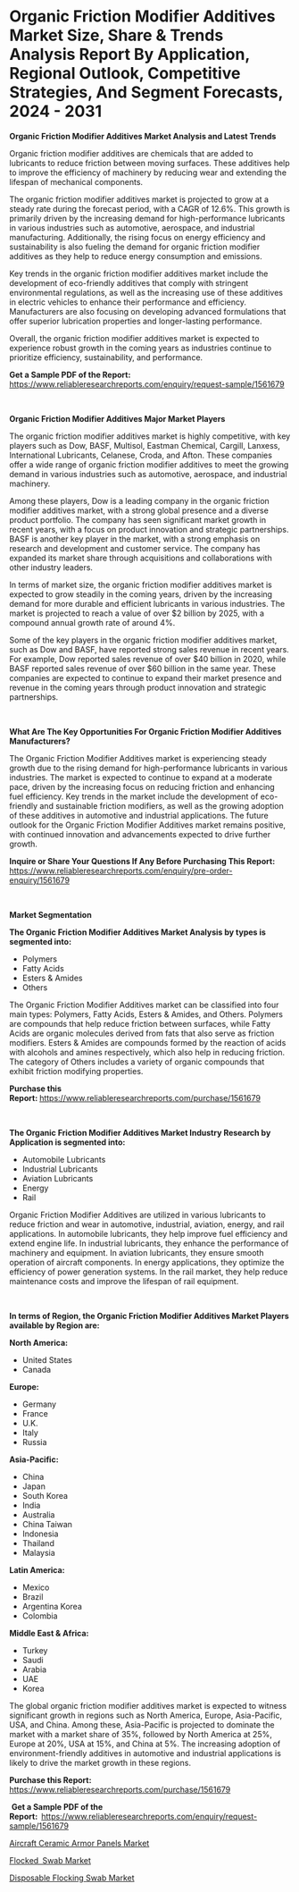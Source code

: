 <p><h1>Organic Friction Modifier Additives Market Size, Share & Trends Analysis Report By Application, Regional Outlook, Competitive Strategies, And Segment Forecasts, 2024 - 2031</h1></p><p><strong>Organic Friction Modifier Additives Market Analysis and Latest Trends</strong></p>
<p><p>Organic friction modifier additives are chemicals that are added to lubricants to reduce friction between moving surfaces. These additives help to improve the efficiency of machinery by reducing wear and extending the lifespan of mechanical components. </p><p>The organic friction modifier additives market is projected to grow at a steady rate during the forecast period, with a CAGR of 12.6%. This growth is primarily driven by the increasing demand for high-performance lubricants in various industries such as automotive, aerospace, and industrial manufacturing. Additionally, the rising focus on energy efficiency and sustainability is also fueling the demand for organic friction modifier additives as they help to reduce energy consumption and emissions.</p><p>Key trends in the organic friction modifier additives market include the development of eco-friendly additives that comply with stringent environmental regulations, as well as the increasing use of these additives in electric vehicles to enhance their performance and efficiency. Manufacturers are also focusing on developing advanced formulations that offer superior lubrication properties and longer-lasting performance.</p><p>Overall, the organic friction modifier additives market is expected to experience robust growth in the coming years as industries continue to prioritize efficiency, sustainability, and performance.</p></p>
<p><strong>Get a Sample PDF of the Report:&nbsp;</strong> <a href="https://www.reliableresearchreports.com/enquiry/request-sample/1561679">https://www.reliableresearchreports.com/enquiry/request-sample/1561679</a></p>
<p>&nbsp;</p>
<p><strong>Organic Friction Modifier Additives Major Market Players</strong></p>
<p><p>The organic friction modifier additives market is highly competitive, with key players such as Dow, BASF, Multisol, Eastman Chemical, Cargill, Lanxess, International Lubricants, Celanese, Croda, and Afton. These companies offer a wide range of organic friction modifier additives to meet the growing demand in various industries such as automotive, aerospace, and industrial machinery.</p><p>Among these players, Dow is a leading company in the organic friction modifier additives market, with a strong global presence and a diverse product portfolio. The company has seen significant market growth in recent years, with a focus on product innovation and strategic partnerships. BASF is another key player in the market, with a strong emphasis on research and development and customer service. The company has expanded its market share through acquisitions and collaborations with other industry leaders.</p><p>In terms of market size, the organic friction modifier additives market is expected to grow steadily in the coming years, driven by the increasing demand for more durable and efficient lubricants in various industries. The market is projected to reach a value of over $2 billion by 2025, with a compound annual growth rate of around 4%.</p><p>Some of the key players in the organic friction modifier additives market, such as Dow and BASF, have reported strong sales revenue in recent years. For example, Dow reported sales revenue of over $40 billion in 2020, while BASF reported sales revenue of over $60 billion in the same year. These companies are expected to continue to expand their market presence and revenue in the coming years through product innovation and strategic partnerships.</p></p>
<p>&nbsp;</p>
<p><strong>What Are The Key Opportunities For Organic Friction Modifier Additives Manufacturers?</strong></p>
<p><p>The Organic Friction Modifier Additives market is experiencing steady growth due to the rising demand for high-performance lubricants in various industries. The market is expected to continue to expand at a moderate pace, driven by the increasing focus on reducing friction and enhancing fuel efficiency. Key trends in the market include the development of eco-friendly and sustainable friction modifiers, as well as the growing adoption of these additives in automotive and industrial applications. The future outlook for the Organic Friction Modifier Additives market remains positive, with continued innovation and advancements expected to drive further growth.</p></p>
<p><strong>Inquire or Share Your Questions If Any Before Purchasing This Report:</strong> <a href="https://www.reliableresearchreports.com/enquiry/pre-order-enquiry/1561679">https://www.reliableresearchreports.com/enquiry/pre-order-enquiry/1561679</a></p>
<p>&nbsp;</p>
<p><strong>Market Segmentation</strong></p>
<p><strong>The Organic Friction Modifier Additives Market Analysis by types is segmented into:</strong></p>
<p><ul><li>Polymers</li><li>Fatty Acids</li><li>Esters & Amides</li><li>Others</li></ul></p>
<p><p>The Organic Friction Modifier Additives market can be classified into four main types: Polymers, Fatty Acids, Esters & Amides, and Others. Polymers are compounds that help reduce friction between surfaces, while Fatty Acids are organic molecules derived from fats that also serve as friction modifiers. Esters & Amides are compounds formed by the reaction of acids with alcohols and amines respectively, which also help in reducing friction. The category of Others includes a variety of organic compounds that exhibit friction modifying properties.</p></p>
<p><strong>Purchase this Report:&nbsp;</strong><a href="https://www.reliableresearchreports.com/purchase/1561679">https://www.reliableresearchreports.com/purchase/1561679</a></p>
<p>&nbsp;</p>
<p><strong>The Organic Friction Modifier Additives Market Industry Research by Application is segmented into:</strong></p>
<p><ul><li>Automobile Lubricants</li><li>Industrial Lubricants</li><li>Aviation Lubricants</li><li>Energy</li><li>Rail</li></ul></p>
<p><p>Organic Friction Modifier Additives are utilized in various lubricants to reduce friction and wear in automotive, industrial, aviation, energy, and rail applications. In automobile lubricants, they help improve fuel efficiency and extend engine life. In industrial lubricants, they enhance the performance of machinery and equipment. In aviation lubricants, they ensure smooth operation of aircraft components. In energy applications, they optimize the efficiency of power generation systems. In the rail market, they help reduce maintenance costs and improve the lifespan of rail equipment.</p></p>
<p>&nbsp;</p>
<p><strong>In terms of Region, the Organic Friction Modifier Additives Market Players available by Region are:</strong></p>
<p>
    <p> <strong> North America: </strong>
        <ul>
            <li>United States</li>
            <li>Canada</li>
        </ul>
        </p> 
    <p> <strong> Europe: </strong>
        <ul>
            <li>Germany</li>
            <li>France</li>
            <li>U.K.</li>
            <li>Italy</li>
            <li>Russia</li>
        </ul>
        </p> 
    <p> <strong> Asia-Pacific: </strong>
        <ul>
            <li>China</li>
            <li>Japan</li>
            <li>South Korea</li>
            <li>India</li>
            <li>Australia</li>
            <li>China Taiwan</li>
            <li>Indonesia</li>
            <li>Thailand</li>
            <li>Malaysia</li>
        </ul>
        </p> 
    <p> <strong> Latin America: </strong>
        <ul>
            <li>Mexico</li>
            <li>Brazil</li>
            <li>Argentina Korea</li>
            <li>Colombia</li>
        </ul>
        </p> 
    <p> <strong> Middle East & Africa: </strong>
        <ul>
            <li>Turkey</li>
            <li>Saudi</li>
            <li>Arabia</li>
            <li>UAE</li>
            <li>Korea</li>
        </ul>
    </p>
    </p>
<p><p>The global organic friction modifier additives market is expected to witness significant growth in regions such as North America, Europe, Asia-Pacific, USA, and China. Among these, Asia-Pacific is projected to dominate the market with a market share of 35%, followed by North America at 25%, Europe at 20%, USA at 15%, and China at 5%. The increasing adoption of environment-friendly additives in automotive and industrial applications is likely to drive the market growth in these regions.</p></p>
<p><strong>Purchase this Report: </strong><a href="https://www.reliableresearchreports.com/purchase/1561679">https://www.reliableresearchreports.com/purchase/1561679</a></p>
<p>&nbsp;<strong>Get a Sample PDF of the Report:&nbsp;&nbsp;</strong><a href="https://www.reliableresearchreports.com/enquiry/request-sample/1561679">https://www.reliableresearchreports.com/enquiry/request-sample/1561679</a></p>
<p><strong></strong></p>
<p><p><a href="https://view.publitas.com/reportprime-1/aircraft-ceramic-armor-panels-market-size-reflecting-a-forecast-till-2030-market-by-type-by-application-and-by-geography/">Aircraft Ceramic Armor Panels Market</a></p><p><a href="https://view.publitas.com/reportprime-1/flocked-swab-market-challenges-opportunities-and-growth-drivers-and-major-market-players-forecasted-for-period-from-2023-2030/">Flocked Swab Market</a></p><p><a href="https://view.publitas.com/reportprime-1/disposable-flocking-swab-market-research-report-unlocks-analysis-on-the-market-financial-status-market-size-and-market-revenue-upto-2030/">Disposable Flocking Swab Market</a></p></p>